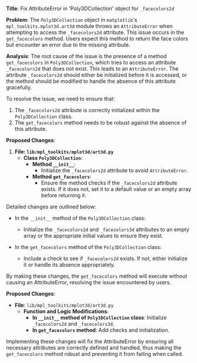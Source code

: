 **Title**: Fix AttributeError in 'Poly3DCollection' object for `_facecolors2d`

**Problem**: The `Poly3DCollection` object in `matplotlib`'s `mpl_toolkits.mplot3d.art3d` module throws an `AttributeError` when attempting to access the `_facecolors2d` attribute. This issue occurs in the `get_facecolors` method. Users expect this method to return the face colors but encounter an error due to the missing attribute.

**Analysis**:
The root cause of the issue is the presence of a method `get_facecolors` in `Poly3DCollection`, which tries to access an attribute `_facecolors2d` that does not exist. This leads to an `AttributeError`. The attribute `_facecolors2d` should either be initialized before it is accessed, or the method should be modified to handle the absence of this attribute gracefully.

To resolve the issue, we need to ensure that:

1. The `_facecolors2d` attribute is correctly initialized within the `Poly3DCollection` class.
2. The `get_facecolors` method needs to be robust against the absence of this attribute.

**Proposed Changes**:

1. **File: `lib/mpl_toolkits/mplot3d/art3d.py`**
   - **Class `Poly3DCollection`**:
     - **Method `__init__`**:
       - Initialize the `_facecolors2d` attribute to avoid `AttributeError`.
     - **Method `get_facecolors`**:
       - Ensure the method checks if the `_facecolors2d` attribute exists. If it does not, set it to a default value or an empty array before returning it.

Detailed changes are outlined below:

- In the `__init__` method of the `Poly3DCollection` class:
  - Initialize the `_facecolors2d` and `_facecolors3d` attributes to an empty array or the appropriate initial values to ensure they exist.

- In the `get_facecolors` method of the `Poly3DCollection` class:
  - Include a check to see if `_facecolors2d` exists. If not, either initialize it or handle its absence appropriately.

By making these changes, the `get_facecolors` method will execute without causing an AttributeError, resolving the issue encountered by users.

**Proposed Changes**:

- **File**: `lib/mpl_toolkits/mplot3d/art3d.py`
  - **Function and Logic Modifications**:
    - **In `__init__` method of `Poly3DCollection` class**: Initialize `_facecolors2d` and `_facecolors3d`.
    - **In `get_facecolors` method**: Add checks and initialization.

Implementing these changes will fix the AttributeError by ensuring all necessary attributes are correctly defined and handled, thus making the `get_facecolors` method robust and preventing it from failing when called.